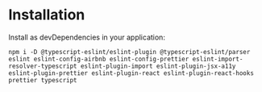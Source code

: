 # Installation

Install as devDependencies in your application:

`npm i -D @typescript-eslint/eslint-plugin @typescript-eslint/parser eslint eslint-config-airbnb eslint-config-prettier eslint-import-resolver-typescript eslint-plugin-import eslint-plugin-jsx-a11y eslint-plugin-prettier eslint-plugin-react eslint-plugin-react-hooks prettier typescript`
